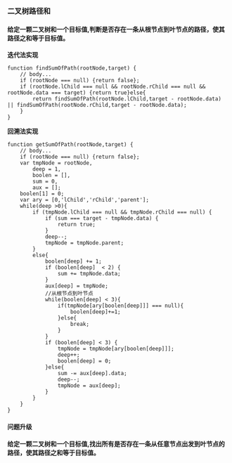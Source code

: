 ### **二叉树路径和**

#### **给定一颗二叉树和一个目标值,判断是否存在一条从根节点到叶节点的路径，使其路径之和等于目标值。**


**迭代法实现**

    function findSumOfPath(rootNode,target) {
        // body...
        if (rootNode === null) {return false};
        if (rootNode.lChild === null && rootNode.rChild === null && rootNode.data === target) {return true}else{
            return findSumOfPath(rootNode.lChild,target - rootNode.data) || findSumOfPath(rootNode.rChild,target - rootNode.data);
        }
    }


**回溯法实现**

    function getSumOfPath(rootNode,target) {
        // body...
        if (rootNode === null) {return false};
        var tmpNode = rootNode,
            deep = 1,
            boolen = [],
            sum = 0,
            aux = [];
        boolen[1] = 0;
        var ary = [0,'lChild','rChild','parent']; 
        while(deep >0){
            if (tmpNode.lChild === null && tmpNode.rChild === null) {
                if (sum === target - tmpNode.data) {
                    return true;
                }
                deep--;
                tmpNode = tmpNode.parent;
            }
            else{
                boolen[deep] += 1;
                if (boolen[deep]  < 2) {
                    sum += tmpNode.data;
                }
                aux[deep] = tmpNode;
                //从根节点到叶节点
                while(boolen[deep] < 3){
                    if(tmpNode[ary[boolen[deep]]] === null){
                        boolen[deep]+=1;
                    }else{
                        break;
                    }
                }
                if (boolen[deep] < 3) {
                    tmpNode = tmpNode[ary[boolen[deep]]];
                    deep++;
                    boolen[deep] = 0;
                }else{
                    sum -= aux[deep].data;
                    deep--;
                    tmpNode = aux[deep];
                }
            }
        }
    }

#### **问题升级**
#### **给定一颗二叉树和一个目标值,找出所有是否存在一条从任意节点出发到叶节点的路径，使其路径之和等于目标值。**